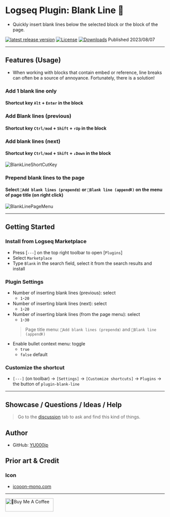 # Logseq Plugin: Blank Line 🦢

- Quickly insert blank lines below the selected block or the block of the page.

[![latest release version](https://img.shields.io/github/v/release/YU000jp/logseq-plugin-blank-line)](https://github.com/YU000jp/logseq-plugin-blank-line/releases)
[![License](https://img.shields.io/github/license/YU000jp/logseq-plugin-blank-line?color=blue)](https://github.com/YU000jp/logseq-plugin-blank-line/LICENSE)
[![Downloads](https://img.shields.io/github/downloads/YU000jp/logseq-plugin-blank-line/total.svg)](https://github.com/YU000jp/logseq-plugin-blank-line/releases)
 Published 2023/08/07

---

## Features (Usage)

- When working with blocks that contain embed or reference, line breaks can often be a source of annoyance. Fortunately, there is a solution!

### Add 1 blank line only

#### Shortcut key `Alt` + `Enter` in the block

### Add Blank lines (previous)

#### Shortcut key `Ctrl/mod` + `Shift` + `↑Up` in the block

### Add blank lines (next)

#### Shortcut key `Ctrl/mod` + `Shift` + `↓Down` in the block

![BlankLineShortCutKey](https://github.com/YU000jp/logseq-plugin-blank-line/assets/111847207/e3841dda-f8b1-463a-af3c-81bc54d44982)

### Prepend blank lines to the page

#### Select `🦢Add blank lines (prepend⏫)` or `🦢Blank line (append⏬)` on the menu of page title (on right click)

![BlankLinePageMenu](https://github.com/YU000jp/logseq-plugin-blank-line/assets/111847207/c74c9dac-4e07-45e2-9001-db52b055da21)

---

## Getting Started

### Install from Logseq Marketplace

- Press [`---`] on the top right toolbar to open [`Plugins`]
- Select `Marketplace`
- Type `Blank` in the search field, select it from the search results and install

### Plugin Settings

- Number of inserting blank lines (previous): select
  - `1`-`20`
- Number of inserting blank lines (next): select
  - `1`-`20`
- Number of inserting blank lines (from the page menu): select
  - `1`-`30`
  > Page title menu: `🦢Add blank lines (prepend⏫)` and `🦢Blank line (append⏬)`
- Enable bullet context menu: toggle
  - `true`
  - `false` default

### Customize the shortcut

- `[---]` (on toolbar) -> `[Settings]` -> `[Customize shortcuts]` -> `Plugins` -> the button of `plugin-blank-line`

---

## Showcase / Questions / Ideas / Help

> Go to the [discussion](https://github.com/YU000jp/logseq-plugin-blank-line/discussions) tab to ask and find this kind of things.

## Author

- GitHub: [YU000jp](https://github.com/YU000jp)

## Prior art & Credit

### Icon

- [icooon-mono.com](https://icooon-mono.com/14658-%e3%82%b9%e3%83%af%e3%83%b3%e3%83%9c%e3%83%bc%e3%83%88%e3%81%ae%e7%84%a1%e6%96%99%e3%82%a4%e3%83%a9%e3%82%b9%e3%83%883/)

---

<a href="https://www.buymeacoffee.com/yu000japan" target="_blank"><img src="https://cdn.buymeacoffee.com/buttons/v2/default-violet.png" alt="🍌Buy Me A Coffee" style="height: 42px;width: 152px" ></a>
